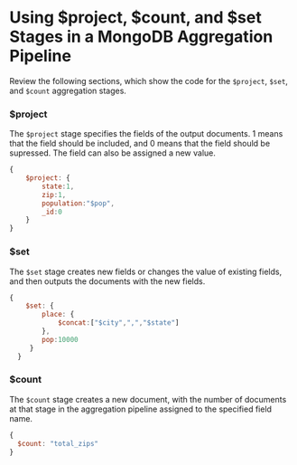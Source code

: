 # Using $project, $count, and $set Stages in a MongoDB Aggregation Pipeline
Review the following sections, which show the code for the `$project`, `$set`, and `$count` aggregation stages.
### $project
The `$project` stage specifies the fields of the output documents. 1 means that the field should be included, and 0 means that the field should be supressed. The field can also be assigned a new value.
```javascript
{
    $project: {
        state:1, 
        zip:1,
        population:"$pop",
        _id:0
    }
}

```
### $set
The `$set` stage creates new fields or changes the value of existing fields, and then outputs the documents with the new fields.
```javascript
{
    $set: {
        place: {
            $concat:["$city",",","$state"]
        },
        pop:10000
     }
  }
```
### $count
The `$count` stage creates a new document, with the number of documents at that stage in the aggregation pipeline assigned to the specified field name.

```javascript
{
  $count: "total_zips"
}
```

